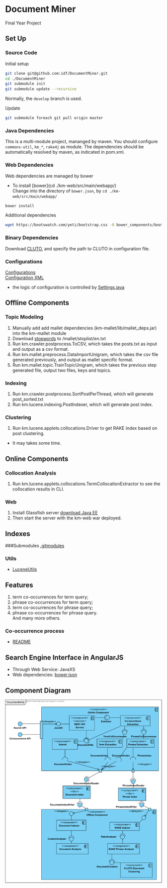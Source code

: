 Document Miner
=============

Final Year Project

## Set Up
### Source Code 
Initial setup
```bash
git clone git@github.com:idf/DocumentMiner.git
cd ./DocumentMiner
git submodule init
git submodule update --recursive 
```
Normally, the `develop` branch is used.  

Update 
```bash
git submodule foreach git pull origin master
```

### Java Dependencies
This is a multi-module project, mananged by maven. You should configure `commons-util`, `km_*`, `rake4j` as module. The dependencies should be automatically resolved by maven, as indicated in pom.xml. 

### Web Dependencies
Web dependencies are managed by bower  
* To install [bower](cd ./km-web/src/main/webapp/)  
Change into the  directory of `bower.json`, by `cd ./km-web/src/main/webapp/`
```bash
bower install
```

Additional dependencies
```bash
wget https://bootswatch.com/yeti/bootstrap.css -O bower_components/bootstrap/dist/css/bootstrap-yeti.css
```

### Binary Dependencies
Download [CLUTO](http://glaros.dtc.umn.edu/gkhome/cluto/cluto/download), and specify the path to CLUTO in configuration file.

### Configurations
[Configurations](https://github.com/idf/DocumentMiner/blob/develop/km-common/src/main/java/km/common/Config.java)  
[Configuration XML](https://github.com/idf/DocumentMiner/blob/develop/km-common/src/main/resources/settings.xml)  
* the logic of configuration is controlled by [Settings.java](https://github.com/idf/DocumentMiner/blob/develop/km-common/src/main/java/km/common/Settings.java)

## Offline Components
### Topic Modeling 
1. Manually add add mallet dependencies (km-mallet/lib/mallet_deps.jar) into the km-mallet module
1. Download [stopwords](http://www.lextek.com/manuals/onix/stopwords2.html) to /mallet/stoplist/en.txt
1. Run km.crawler.postprocess.ToCSV, which takes the posts.txt as input and output as a csv format.
1. Run km.mallet.preprocess.DataImportUnigram, which takes the csv file generated previously, and output as mallet specific format.
1. Run km.mallet.topic.TrainTopicUnigram, which takes the previous step generated file, output two files, keys and topics.

### Indexing
1. Run km.crawler.postprocess.SortPostPerThread, which will generate post_sorted.txt
1. Run km.lucene.indexing.PostIndexer, which will generate post index.

### Clustering
1. Run km.lucene.applets.collocations.Driver to get RAKE index based on post clustering. 
* It may takes some time.

## Online Components
### Collocation Analysis
1. Run km.lucene.applets.collocations.TermCollocationExtractor to see the collocation results in CLI.

### Web
1. Install Glassfish server [download Java EE](http://www.oracle.com/technetwork/java/javaee/downloads/java-ee-sdk-7-downloads-1956236.html)
1. Then start the server with the km-web war deployed. 

## Indexes
###Submodules
[.gitmodules](https://github.com/idf/DocumentMiner/blob/develop/.gitmodules)  

### Utils
* [LuceneUtils](https://github.com/idf/DocumentMiner/blob/develop/km-lucene/src/main/java/util/LuceneUtils.java)

## Features
1. term co-occurrences for term query;
1. phrase co-occurrences for term query;
1. term co-occurrences for phrase query;
1. phrase co-occurrences for phrase query.  
And many more others.

### Co-occurrence process
* [README](https://github.com/idf/DocumentMiner/blob/develop/km-lucene/src/main/java/km/lucene/applets/collocations)

## Search Engine Interface in AngularJS
* Through Web Service: JavaXS
* Web dependencies: [bower.json](https://github.com/idf/DocumentMiner/blob/develop/km-web/src/main/webapp/bower.json)

## Component Diagram
![](/img/DocumentMinerComponent.png) 

